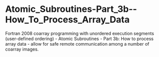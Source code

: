 # Atomic_Subroutines-Part_3b--How_To_Process_Array_Data
Fortran 2008 coarray programming with unordered execution segments (user-defined ordering) - Atomic Subroutines - Part 3b: How to process array data - allow for safe remote communication among a number of coarray images. 
